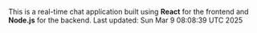 This is a real-time chat application built using **React** for the frontend and **Node.js** for the backend.
Last updated: Sun Mar  9 08:08:39 UTC 2025
